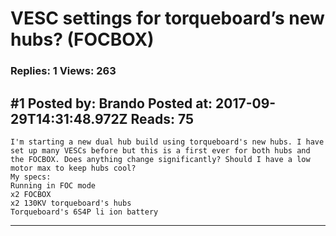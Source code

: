 # VESC settings for torqueboard&rsquo;s new hubs? (FOCBOX)

### Replies: 1 Views: 263

## \#1 Posted by: Brando Posted at: 2017-09-29T14:31:48.972Z Reads: 75

```
I'm starting a new dual hub build using torqueboard's new hubs. I have set up many VESCs before but this is a first ever for both hubs and the FOCBOX. Does anything change significantly? Should I have a low motor max to keep hubs cool? 
My specs:
Running in FOC mode
x2 FOCBOX
x2 130KV torqueboard's hubs
Torqueboard's 6S4P li ion battery
```

---
